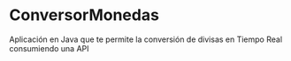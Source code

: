 # ConversorMonedas
Aplicación en Java que te permite la conversión de divisas en Tiempo Real consumiendo una API

